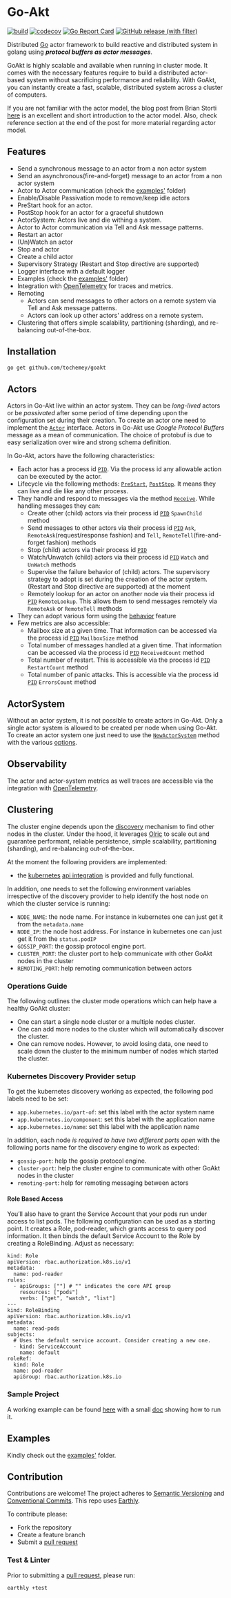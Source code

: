 # Go-Akt

[![build](https://img.shields.io/github/actions/workflow/status/Tochemey/goakt/build.yml?branch=main)](https://github.com/Tochemey/goakt/actions/workflows/build.yml)
[![codecov](https://codecov.io/gh/Tochemey/goakt/branch/main/graph/badge.svg?token=J0p9MzwSRH)](https://codecov.io/gh/Tochemey/goakt)
[![Go Report Card](https://goreportcard.com/badge/github.com/tochemey/goakt)](https://goreportcard.com/report/github.com/tochemey/goakt)
[![GitHub release (with filter)](https://img.shields.io/github/v/release/tochemey/goakt)](https://github.com/Tochemey/goakt/releases)


Distributed [Go](https://go.dev/) actor framework to build reactive and distributed system in golang using
_**protocol buffers as actor messages**_.

GoAkt is highly scalable and available when running in cluster mode. It comes with the necessary features require to
build a distributed actor-based system without
sacrificing performance and reliability. With GoAkt, you can instantly create a fast, scalable, distributed system across a cluster of computers.

If you are not familiar with the actor model, the blog post from Brian
Storti [here](https://www.brianstorti.com/the-actor-model/) is an excellent and short introduction to the actor model.
Also, check reference section at the end of the post for more material regarding actor model.

## Features

- Send a synchronous message to an actor from a non actor system
- Send an asynchronous(fire-and-forget) message to an actor from a non actor system
- Actor to Actor communication (check the [examples'](./examples/actor-to-actor) folder)
- Enable/Disable Passivation mode to remove/keep idle actors
- PreStart hook for an actor.
- PostStop hook for an actor for a graceful shutdown
- ActorSystem: Actors live and die withing a system.
- Actor to Actor communication via Tell and Ask message patterns.
- Restart an actor
- (Un)Watch an actor
- Stop and actor
- Create a child actor
- Supervisory Strategy (Restart and Stop directive are supported)
- Logger interface with a default logger
- Examples (check the [examples'](./examples) folder)
- Integration with [OpenTelemetry](https://github.com/open-telemetry/opentelemetry-go) for traces and metrics.
- Remoting
    - Actors can send messages to other actors on a remote system via Tell and Ask message patterns.
    - Actors can look up other actors' address on a remote system.
- Clustering that offers simple scalability, partitioning (sharding), and re-balancing out-of-the-box.

## Installation

```bash
go get github.com/tochemey/goakt
```

## Actors

Actors in Go-Akt live within an actor system. They can be _long-lived_ actors or be _passivated_ after some period of
time
depending upon the configuration set during their creation. To create an actor one need to implement
the [`Actor`](./actors/actor.go) interface.
Actors in Go-Akt use _Google Protocol Buffers_ message as a mean of communication. The choice of protobuf is due to easy
serialization over wire
and strong schema definition.

In Go-Akt, actors have the following characteristics:

- Each actor has a process id [`PID`](./actors/pid.go). Via the process id any allowable action can be executed by the
  actor.
- Lifecycle via the following methods: [`PreStart`](./actors/actor.go), [`PostStop`](./actors/actor.go). It means they
  can live and die like any other process.
- They handle and respond to messages via the method [`Receive`](./actors/actor.go). While handling messages they can:
    - Create other (child) actors via their process id [`PID`](./actors/pid.go) `SpawnChild` method
    - Send messages to other actors via their process id [`PID`](./actors/pid.go) `Ask`, `RemoteAsk`(request/response
      fashion) and `Tell`, `RemoteTell`(fire-and-forget fashion) methods
    - Stop (child) actors via their process id [`PID`](./actors/pid.go)
    - Watch/Unwatch (child) actors via their process id [`PID`](./actors/pid.go) `Watch` and `UnWatch` methods
    - Supervise the failure behavior of (child) actors. The supervisory strategy to adopt is set during the creation of
      the actor system. (Restart and Stop directive are supported) at the moment
    - Remotely lookup for an actor on another node via their process id [`PID`](./actors/pid.go) `RemoteLookup`. This
      allows them to send messages remotely via `RemoteAsk` or `RemoteTell` methods
- They can adopt various form using the [behavior](./actors/behavior.go) feature
- Few metrics are also accessible:
    - Mailbox size at a given time. That information can be accessed via the process
      id  [`PID`](./actors/pid.go) `MailboxSize` method
    - Total number of messages handled at a given time. That information can be accessed via the process
      id  [`PID`](./actors/pid.go) `ReceivedCount` method
    - Total number of restart. This is accessible via the process id  [`PID`](./actors/pid.go) `RestartCount` method
    - Total number of panic attacks. This is accessible via the process id [`PID`](./actors/pid.go) `ErrorsCount` method

## ActorSystem

Without an actor system, it is not possible to create actors in Go-Akt. Only a single actor system is allowed to be
created per node when using Go-Akt.
To create an actor system one just need to use the [`NewActorSystem`](./actors/actor_system.go) method with the
various [options](./actors/option.go).

## Observability

The actor and actor-system metrics as well traces are accessible via the integration
with [OpenTelemetry](https://github.com/open-telemetry/opentelemetry-go).

## Clustering

The cluster engine depends upon the [discovery](./discovery/provider.go) mechanism to find other nodes in the cluster.
Under the hood, it leverages [Olric](https://github.com/buraksezer/olric)
to scale out and guarantee performant, reliable persistence, simple scalability, partitioning (sharding), and
re-balancing out-of-the-box.

At the moment the following providers are implemented:

* the [kubernetes](https://kubernetes.io/docs/home/) [api integration](./discovery/kubernetes) is provided and fully
  functional.

In addition, one needs to set the following environment variables irrespective of the discovery provider to help
identify the host node on which the cluster service is running:

* `NODE_NAME`: the node name. For instance in kubernetes one can just get it from the `metadata.name`
* `NODE_IP`: the node host address. For instance in kubernetes one can just get it from the `status.podIP`
* `GOSSIP_PORT`: the gossip protocol engine port.
* `CLUSTER_PORT`: the cluster port to help communicate with other GoAkt nodes in the cluster
* `REMOTING_PORT`: help remoting communication between actors

### Operations Guide

The following outlines the cluster mode operations which can help have a healthy GoAkt cluster:

* One can start a single node cluster or a multiple nodes cluster.
* One can add more nodes to the cluster which will automatically discover the cluster.
* One can remove nodes. However, to avoid losing data, one need to scale down the cluster to the minimum number of nodes
  which started the cluster.

### Kubernetes Discovery Provider setup

To get the kubernetes discovery working as expected, the following pod labels need to be set:

* `app.kubernetes.io/part-of`: set this label with the actor system name
* `app.kubernetes.io/component`: set this label with the application name
* `app.kubernetes.io/name`: set this label with the application name

In addition, each node _is required to have two different ports open_ with the following ports name for the discovery
engine to work as expected:

* `gossip-port`: help the gossip protocol engine.
* `cluster-port`: help the cluster engine to communicate with other GoAkt nodes in the cluster
* `remoting-port`: help for remoting messaging between actors

#### Role Based Access

You’ll also have to grant the Service Account that your pods run under access to list pods. The following configuration
can be used as a starting point.
It creates a Role, pod-reader, which grants access to query pod information. It then binds the default Service Account
to the Role by creating a RoleBinding.
Adjust as necessary:

```
kind: Role
apiVersion: rbac.authorization.k8s.io/v1
metadata:
  name: pod-reader
rules:
  - apiGroups: [""] # "" indicates the core API group
    resources: ["pods"]
    verbs: ["get", "watch", "list"]
---
kind: RoleBinding
apiVersion: rbac.authorization.k8s.io/v1
metadata:
  name: read-pods
subjects:
  # Uses the default service account. Consider creating a new one.
  - kind: ServiceAccount
    name: default
roleRef:
  kind: Role
  name: pod-reader
  apiGroup: rbac.authorization.k8s.io
```

### Sample Project

A working example can be found [here](./examples/actor-cluster/k8s) with a
small [doc](./examples/actor-cluster/k8s/doc.md) showing how to run it.

## Examples

Kindly check out the [examples'](./examples) folder.

## Contribution

Contributions are welcome!
The project adheres to [Semantic Versioning](https://semver.org)
and [Conventional Commits](https://www.conventionalcommits.org/en/v1.0.0/).
This repo uses [Earthly](https://earthly.dev/get-earthly).

To contribute please:

- Fork the repository
- Create a feature branch
- Submit a [pull request](https://help.github.com/articles/using-pull-requests)

### Test & Linter

Prior to submitting a [pull request](https://help.github.com/articles/using-pull-requests), please run:

```bash
earthly +test
```
